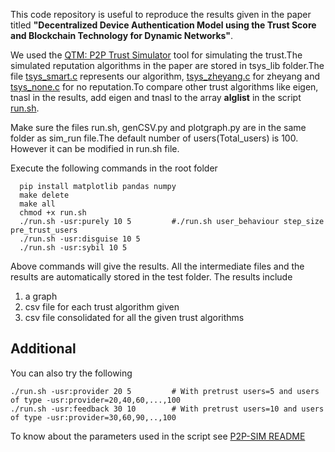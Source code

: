 This code repository is useful to reproduce the results given in the paper titled **"Decentralized Device Authentication Model using the Trust Score and Blockchain Technology for Dynamic Networks"**.

We used the [QTM: P2P Trust Simulator](https://rtg.cis.upenn.edu/qtm/p2psim.php3) tool for simulating the trust.The simulated reputation algorithms in the paper are stored in tsys_lib folder.The file [tsys_smart.c](tsys_lib/tsys_smart.c) represents our algorithm, [tsys_zheyang.c](tsys_lib/tsys_zheyang.c) for zheyang and [tsys_none.c](tsys_lib/tsys_none.c) for no reputation.To compare other trust algorithms like eigen, tnasl in the results, add eigen and tnasl to the array **alglist** in the script [run.sh](run.sh).   

Make sure the files run.sh, genCSV.py and plotgraph.py are in the same folder as sim_run file.The default number of users(Total_users) is 100. However it can be modified in run.sh file.  

Execute the following commands in the root folder  
```
  pip install matplotlib pandas numpy
  make delete  
  make all  
  chmod +x run.sh
  ./run.sh -usr:purely 10 5         #./run.sh user_behaviour step_size pre_trust_users  
  ./run.sh -usr:disguise 10 5          
  ./run.sh -usr:sybil 10 5  
```
Above commands will give the results. All the intermediate files and the results are automatically stored in the test folder.
The results include  
1. a graph  
2. csv file for each trust algorithm given  
3. csv file consolidated for all the given trust algorithms  
 
 
 
 ## Additional
 You can also try  the following   
 ```
./run.sh -usr:provider 20 5         # With pretrust users=5 and users of type -usr:provider=20,40,60,...,100         
./run.sh -usr:feedback 30 10        # With pretrust users=10 and users of type -usr:provider=30,60,90,..,100         
 ```
To know about the parameters used in the script see [P2P-SIM README ](https://rtg.cis.upenn.edu/qtm/doc/p2p_readme.txt)  
 
